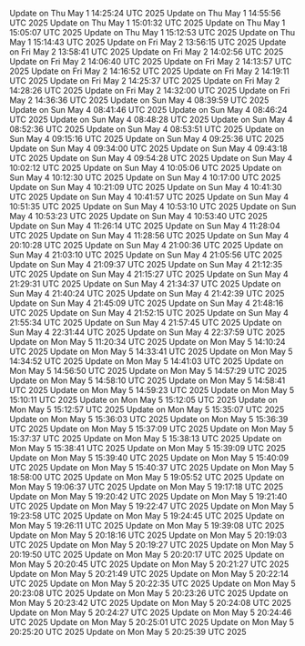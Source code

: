 Update on Thu May  1 14:25:24 UTC 2025
Update on Thu May  1 14:55:56 UTC 2025
Update on Thu May  1 15:01:32 UTC 2025
Update on Thu May  1 15:05:07 UTC 2025
Update on Thu May  1 15:12:53 UTC 2025
Update on Thu May  1 15:14:43 UTC 2025
Update on Fri May  2 13:56:15 UTC 2025
Update on Fri May  2 13:58:41 UTC 2025
Update on Fri May  2 14:02:56 UTC 2025
Update on Fri May  2 14:06:40 UTC 2025
Update on Fri May  2 14:13:57 UTC 2025
Update on Fri May  2 14:16:52 UTC 2025
Update on Fri May  2 14:19:11 UTC 2025
Update on Fri May  2 14:25:37 UTC 2025
Update on Fri May  2 14:28:26 UTC 2025
Update on Fri May  2 14:32:00 UTC 2025
Update on Fri May  2 14:36:36 UTC 2025
Update on Sun May  4 08:39:59 UTC 2025
Update on Sun May  4 08:41:46 UTC 2025
Update on Sun May  4 08:46:24 UTC 2025
Update on Sun May  4 08:48:28 UTC 2025
Update on Sun May  4 08:52:36 UTC 2025
Update on Sun May  4 08:53:51 UTC 2025
Update on Sun May  4 09:15:16 UTC 2025
Update on Sun May  4 09:25:36 UTC 2025
Update on Sun May  4 09:34:00 UTC 2025
Update on Sun May  4 09:43:18 UTC 2025
Update on Sun May  4 09:54:28 UTC 2025
Update on Sun May  4 10:02:12 UTC 2025
Update on Sun May  4 10:05:06 UTC 2025
Update on Sun May  4 10:12:30 UTC 2025
Update on Sun May  4 10:17:00 UTC 2025
Update on Sun May  4 10:21:09 UTC 2025
Update on Sun May  4 10:41:30 UTC 2025
Update on Sun May  4 10:41:57 UTC 2025
Update on Sun May  4 10:51:35 UTC 2025
Update on Sun May  4 10:53:10 UTC 2025
Update on Sun May  4 10:53:23 UTC 2025
Update on Sun May  4 10:53:40 UTC 2025
Update on Sun May  4 11:26:14 UTC 2025
Update on Sun May  4 11:28:04 UTC 2025
Update on Sun May  4 11:28:56 UTC 2025
Update on Sun May  4 20:10:28 UTC 2025
Update on Sun May  4 21:00:36 UTC 2025
Update on Sun May  4 21:03:10 UTC 2025
Update on Sun May  4 21:05:56 UTC 2025
Update on Sun May  4 21:09:37 UTC 2025
Update on Sun May  4 21:12:35 UTC 2025
Update on Sun May  4 21:15:27 UTC 2025
Update on Sun May  4 21:29:31 UTC 2025
Update on Sun May  4 21:34:37 UTC 2025
Update on Sun May  4 21:40:24 UTC 2025
Update on Sun May  4 21:42:39 UTC 2025
Update on Sun May  4 21:45:09 UTC 2025
Update on Sun May  4 21:48:16 UTC 2025
Update on Sun May  4 21:52:15 UTC 2025
Update on Sun May  4 21:55:34 UTC 2025
Update on Sun May  4 21:57:45 UTC 2025
Update on Sun May  4 22:31:44 UTC 2025
Update on Sun May  4 22:37:59 UTC 2025
Update on Mon May  5 11:20:34 UTC 2025
Update on Mon May  5 14:10:24 UTC 2025
Update on Mon May  5 14:33:41 UTC 2025
Update on Mon May  5 14:34:52 UTC 2025
Update on Mon May  5 14:41:03 UTC 2025
Update on Mon May  5 14:56:50 UTC 2025
Update on Mon May  5 14:57:29 UTC 2025
Update on Mon May  5 14:58:10 UTC 2025
Update on Mon May  5 14:58:41 UTC 2025
Update on Mon May  5 14:59:23 UTC 2025
Update on Mon May  5 15:10:11 UTC 2025
Update on Mon May  5 15:12:05 UTC 2025
Update on Mon May  5 15:12:57 UTC 2025
Update on Mon May  5 15:35:07 UTC 2025
Update on Mon May  5 15:36:03 UTC 2025
Update on Mon May  5 15:36:39 UTC 2025
Update on Mon May  5 15:37:09 UTC 2025
Update on Mon May  5 15:37:37 UTC 2025
Update on Mon May  5 15:38:13 UTC 2025
Update on Mon May  5 15:38:41 UTC 2025
Update on Mon May  5 15:39:09 UTC 2025
Update on Mon May  5 15:39:40 UTC 2025
Update on Mon May  5 15:40:09 UTC 2025
Update on Mon May  5 15:40:37 UTC 2025
Update on Mon May  5 18:58:00 UTC 2025
Update on Mon May  5 19:05:52 UTC 2025
Update on Mon May  5 19:06:37 UTC 2025
Update on Mon May  5 19:17:18 UTC 2025
Update on Mon May  5 19:20:42 UTC 2025
Update on Mon May  5 19:21:40 UTC 2025
Update on Mon May  5 19:22:47 UTC 2025
Update on Mon May  5 19:23:58 UTC 2025
Update on Mon May  5 19:24:45 UTC 2025
Update on Mon May  5 19:26:11 UTC 2025
Update on Mon May  5 19:39:08 UTC 2025
Update on Mon May  5 20:18:16 UTC 2025
Update on Mon May  5 20:19:03 UTC 2025
Update on Mon May  5 20:19:27 UTC 2025
Update on Mon May  5 20:19:50 UTC 2025
Update on Mon May  5 20:20:17 UTC 2025
Update on Mon May  5 20:20:45 UTC 2025
Update on Mon May  5 20:21:27 UTC 2025
Update on Mon May  5 20:21:49 UTC 2025
Update on Mon May  5 20:22:14 UTC 2025
Update on Mon May  5 20:22:35 UTC 2025
Update on Mon May  5 20:23:08 UTC 2025
Update on Mon May  5 20:23:26 UTC 2025
Update on Mon May  5 20:23:42 UTC 2025
Update on Mon May  5 20:24:08 UTC 2025
Update on Mon May  5 20:24:27 UTC 2025
Update on Mon May  5 20:24:46 UTC 2025
Update on Mon May  5 20:25:01 UTC 2025
Update on Mon May  5 20:25:20 UTC 2025
Update on Mon May  5 20:25:39 UTC 2025
